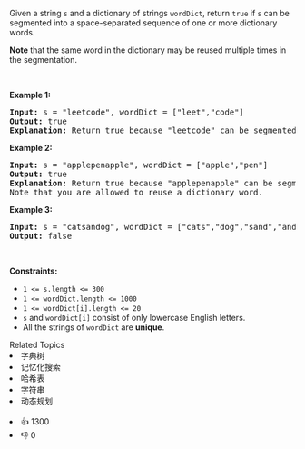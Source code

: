 <p>Given a string <code>s</code> and a dictionary of strings <code>wordDict</code>, return <code>true</code> if <code>s</code> can be segmented into a space-separated sequence of one or more dictionary words.</p>

<p><strong>Note</strong> that the same word in the dictionary may be reused multiple times in the segmentation.</p>

<p>&nbsp;</p>
<p><strong>Example 1:</strong></p>

<pre>
<strong>Input:</strong> s = &quot;leetcode&quot;, wordDict = [&quot;leet&quot;,&quot;code&quot;]
<strong>Output:</strong> true
<strong>Explanation:</strong> Return true because &quot;leetcode&quot; can be segmented as &quot;leet code&quot;.
</pre>

<p><strong>Example 2:</strong></p>

<pre>
<strong>Input:</strong> s = &quot;applepenapple&quot;, wordDict = [&quot;apple&quot;,&quot;pen&quot;]
<strong>Output:</strong> true
<strong>Explanation:</strong> Return true because &quot;applepenapple&quot; can be segmented as &quot;apple pen apple&quot;.
Note that you are allowed to reuse a dictionary word.
</pre>

<p><strong>Example 3:</strong></p>

<pre>
<strong>Input:</strong> s = &quot;catsandog&quot;, wordDict = [&quot;cats&quot;,&quot;dog&quot;,&quot;sand&quot;,&quot;and&quot;,&quot;cat&quot;]
<strong>Output:</strong> false
</pre>

<p>&nbsp;</p>
<p><strong>Constraints:</strong></p>

<ul>
	<li><code>1 &lt;= s.length &lt;= 300</code></li>
	<li><code>1 &lt;= wordDict.length &lt;= 1000</code></li>
	<li><code>1 &lt;= wordDict[i].length &lt;= 20</code></li>
	<li><code>s</code> and <code>wordDict[i]</code> consist of only lowercase English letters.</li>
	<li>All the strings of <code>wordDict</code> are <strong>unique</strong>.</li>
</ul>
<div><div>Related Topics</div><div><li>字典树</li><li>记忆化搜索</li><li>哈希表</li><li>字符串</li><li>动态规划</li></div></div><br><div><li>👍 1300</li><li>👎 0</li></div>